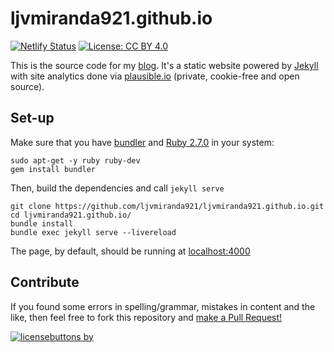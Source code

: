 # ljvmiranda921.github.io

[![Netlify Status](https://api.netlify.com/api/v1/badges/4b3d2934-2e6c-4bd3-876f-40f9a8655af7/deploy-status)](https://app.netlify.com/sites/ljvmiranda921/deploys)
[![License: CC BY 4.0](https://img.shields.io/badge/license-CC%20BY%204.0-blue.svg)](https://creativecommons.org/licenses/by/4.0/)

This is the source code for my [blog](https://ljvmiranda921.github.io). It's a
static website powered by [Jekyll](https://jekyllrb.com/) with site analytics
done via [plausible.io](https://plausible.io/ljvmiranda921.github.io) (private,
cookie-free and open source).

## Set-up

Make sure that you have [bundler](https://bundler.io/) and
[Ruby 2.7.0](https://www.ruby-lang.org/en/news/2019/12/25/ruby-2-7-0-released/) in
your system:

```shell
sudo apt-get -y ruby ruby-dev
gem install bundler
```

Then, build the dependencies and call `jekyll serve`

```shell
git clone https://github.com/ljvmiranda921/ljvmiranda921.github.io.git 
cd ljvmiranda921.github.io/
bundle install
bundle exec jekyll serve --livereload
```

The page, by default, should be running at [localhost:4000](localhost:4000)

## Contribute

If you found some errors in spelling/grammar, mistakes in content and the like, then feel
free to fork this repository and [make a Pull Request!](https://help.github.com/articles/creating-a-pull-request/)

[![licensebuttons by](https://licensebuttons.net/l/by/3.0/88x31.png)](https://creativecommons.org/licenses/by/4.0)

